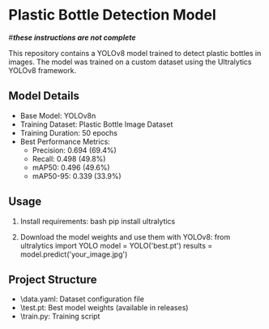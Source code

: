 ﻿# Plastic Bottle Detection Model
#***these instructions are not complete***

This repository contains a YOLOv8 model trained to detect plastic bottles in images. The model was trained on a custom dataset using the Ultralytics YOLOv8 framework.

## Model Details
- Base Model: YOLOv8n
- Training Dataset: Plastic Bottle Image Dataset
- Training Duration: 50 epochs
- Best Performance Metrics:
  - Precision: 0.694 (69.4%)
  - Recall: 0.498 (49.8%)
  - mAP50: 0.496 (49.6%)
  - mAP50-95: 0.339 (33.9%)

## Usage
1. Install requirements:
   bash
   pip install ultralytics

2. Download the model weights and use them with YOLOv8:
   from ultralytics import YOLO
   model = YOLO('best.pt')
   results = model.predict('your_image.jpg')

## Project Structure
- \data.yaml\: Dataset configuration file
- \test.pt\: Best model weights (available in releases)
- \train.py\: Training script
